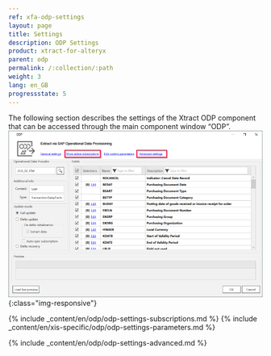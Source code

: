 ```yaml
---
ref: xfa-odp-settings
layout: page
title: Settings
description: ODP Settings
product: xtract-for-alteryx
parent: odp
permalink: /:collection/:path
weight: 3
lang: en_GB
progressstate: 5
---
```


The following section describes the settings of the Xtract ODP component that can be accessed through the main component window “ODP”.
![ODP Component](/img/content/odp/odp-settings.png){:class="img-responsive"}

{% include _content/en/odp/odp-settings-subscriptions.md %}
{% include _content/en/xis-specific/odp/odp-settings-parameters.md %}

{% include _content/en/odp/odp-settings-advanced.md %}